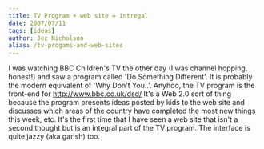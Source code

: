 ```yaml
---
title: TV Program + web site = intregal
date: 2007/07/11
tags: [ideas]
author: Jez Nicholson
alias: /tv-progams-and-web-sites
---
```

​​​​I was watching BBC Children's TV the other day (I was channel hopping, honest!) and saw a program called 'Do Something Different'. It is probably the modern equivalent of 'Why Don't You..'. Anyhoo, the TV program is the front-end for http://www.bbc.co.uk/dsd/ It's a Web 2.0 sort of thing because the program presents ideas posted by kids to the web site and discusses which areas of the country have completed the most new things this week, etc. It's the first time that I have seen a web site that isn't a second thought but is an integral part of the TV program. The interface is quite jazzy (aka garish) too.